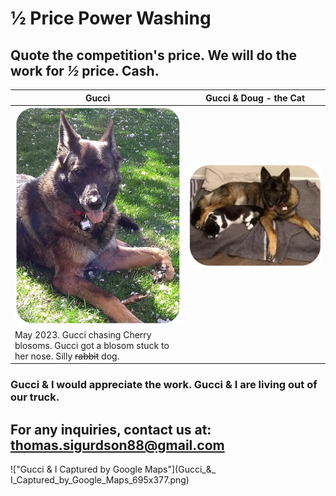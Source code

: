 <link rel="stylesheet" href="styles.css">

# ½ Price Power Washing

## Quote the competition's price. We will do the work for _½_  price. Cash.

| Gucci | Gucci & Doug - the Cat|  
|---|---|  
| !["Gucci with Cherry Blosom"](Gucci_being_Silly_308x404.png) | !["Gucci & Doug"](Gucci_&_Doug_523x404.png) |
| May 2023. Gucci chasing Cherry blosoms.   Gucci got a blosom stuck to her nose.   Silly ~~rabbit~~ dog.  |     |

### Gucci & I would appreciate the work.  Gucci & I are living out of our truck.

## For any inquiries, contact us at: thomas.sigurdson88@gmail.com

!["Gucci & I Captured by Google Maps"](Gucci_&_ I_Captured_by_Google_Maps_695x377.png)
